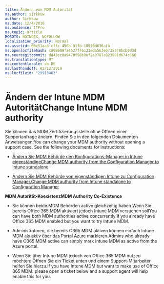 ```yaml
---
title: Ändern von MDM Autorität
ms.author: sirkkuw
author: Sirkkuw
ms.date: 12/4/2018
ms.audience: ITPro
ms.topic: article
ROBOTS: NOINDEX, NOFOLLOW
localization_priority: Normal
ms.assetid: 08c51aa6-cffc-456b-91fb-185f0d636afb
ms.openlocfilehash: c869609fa4527f46121eda563e0735378bcb0d3d
ms.sourcegitcommit: dd43cc0a9470f98b8ef2a3787c823801d674c666
ms.translationtype: MT
ms.contentlocale: de-DE
ms.lasthandoff: 02/12/2019
ms.locfileid: "29913463"
---
```

# <a name="change-intune-mdm-authority"></a><span data-ttu-id="2e813-102">Ändern der Intune MDM Autorität</span><span class="sxs-lookup"><span data-stu-id="2e813-102">Change Intune MDM authority</span></span>

<span data-ttu-id="2e813-p101">Sie können das MDM Zertifizierungsstelle ohne Öffnen einer Supportanfrage ändern. Finden Sie in den folgenden Dokumenten Anweisungen:</span><span class="sxs-lookup"><span data-stu-id="2e813-p101">You can change your MDM authority without opening a support case. See the following documents for instructions:</span></span>
  
- [<span data-ttu-id="2e813-105">Ändern Sie MDM Behörde den Konfigurations-Manager in Intune eigenständige</span><span class="sxs-lookup"><span data-stu-id="2e813-105">Change MDM authority from the Configuration Manager to Intune standalone</span></span>](https://docs.microsoft.com/sccm/mdm/deploy-use/migrate-change-mdm-authority)
    
- [<span data-ttu-id="2e813-106">Ändern Sie MDM Behörde von eigenständigen Intune zu Configuration Manager.</span><span class="sxs-lookup"><span data-stu-id="2e813-106">Change MDM authority from Intune standalone to Configuration Manager</span></span>](https://docs.microsoft.com/sccm/mdm/deploy-use/change-mdm-authority)
    
 <span data-ttu-id="2e813-107">**MDM Autorität-Koexistenz**</span><span class="sxs-lookup"><span data-stu-id="2e813-107">**MDM Authority Co-Existence**</span></span>
  
- <span data-ttu-id="2e813-108">Sie können beide MDM Behörden active gleichzeitig haben Wenn Sie bereits Office 365 MDM aktiviert jedoch Intune MDM versuchen soll</span><span class="sxs-lookup"><span data-stu-id="2e813-108">You can have both MDM authorities active concurrently if you already have Office 365 MDM enabled but you want to try Intune MDM.</span></span>
    
- <span data-ttu-id="2e813-109">Administratoren, die bereits O365 MDM aktiven können einfach Intune MDM als aktiv über das Portal Azure markieren.</span><span class="sxs-lookup"><span data-stu-id="2e813-109">Admins who already have O365 MDM active can simply mark Intune MDM as active from the Azure portal.</span></span>
    
- <span data-ttu-id="2e813-110">Wenn Sie über Intune MDM jedoch von Office 365 MDM nutzen möchten: Öffnen Sie ein Ticket unten und einem Support-Mitarbeiter helfen Sie hierzu.</span><span class="sxs-lookup"><span data-stu-id="2e813-110">If you have Intune MDM but want to make use of Office 365 MDM: please open a ticket below and a support agent will help enable this for you.</span></span>
    

